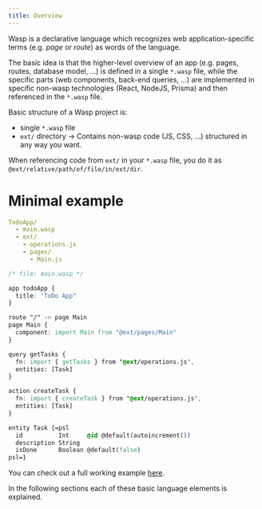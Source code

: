 ```yaml
---
title: Overview
---
```


Wasp is a declarative language which recognizes web application-specific terms (e.g. *page* or *route*) as
words of the language.

The basic idea is that the higher-level overview of an app (e.g. pages, routes, database model, ...) is defined in a single `*.wasp` file, while the specific parts (web components, back-end queries, ...) are implemented in specific non-wasp technologies (React, NodeJS, Prisma) and then referenced in the `*.wasp` file.

Basic structure of a Wasp project is:
- single `*.wasp` file
- `ext/` directory -> Contains non-wasp code (JS, CSS, ...) structured in any way you want.

When referencing code from `ext/` in your `*.wasp` file, you do it as `@ext/relative/path/of/file/in/ext/dir`.

# Minimal example

```yaml
TodoApp/
  - main.wasp
  - ext/
    - operations.js
    - pages/
      - Main.js
```

```css
/* file: main.wasp */

app todoApp {
  title: "ToDo App"
}

route "/" -> page Main
page Main {
  component: import Main from "@ext/pages/Main"
}

query getTasks {
  fn: import { getTasks } from "@ext/operations.js",
  entities: [Task]
}

action createTask {
  fn: import { createTask } from "@ext/operations.js",
  entities: [Task]
}

entity Task {=psl
  id          Int     @id @default(autoincrement())
  description String
  isDone      Boolean @default(false)
psl=}
```

You can check out a full working example [here](https://github.com/wasp-lang/wasp/tree/master/waspc/examples/todoApp).

In the following sections each of these basic language elements is explained. 
